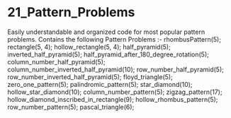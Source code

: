 # 21_Pattern_Problems
Easily understandable and organized code for most popular pattern problems.
Contains the following Pattern Problems :-
rhombusPattern(5);
rectangle(5, 4);
hollow_rectangle(5, 4);
half_pyramid(5);
inverted_half_pyramid(5);
half_pyramid_after_180_degree_rotation(5);
column_number_half_pyramid(5);
column_number_inverted_half_pyramid(10);
row_number_half_pyramid(5);
row_number_inverted_half_pyramid(5);
floyd_triangle(5);
zero_one_pattern(5);
palindromic_pattern(5);
star_diamond(10);
hollow_star_diamond(10);
column_number_pattern(5);
zigzag_pattern(17);
hollow_diamond_inscribed_in_rectangle(9);
hollow_rhombus_pattern(5);
row_number_pattern(5);
pascal_triangle(6);
